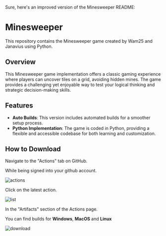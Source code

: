 Sure, here's an improved version of the Minesweeper README:

# Minesweeper

This repository contains the Minesweeper game created by Wam25 and Janavius using Python. 

## Overview

This Minesweeper game implementation offers a classic gaming experience where players can uncover tiles on a grid, avoiding hidden mines. The game provides a challenging yet enjoyable way to test your logical thinking and strategic decision-making skills.

## Features

- **Auto Builds**: This version includes automated builds for a smoother setup process.
- **Python Implementation**: The game is coded in Python, providing a flexible and accessible codebase for both learning and customization.

## How to Download

Navigate to the "Actions" tab on GitHub.

While being signed into your github account.

![actions](https://api.serversmp.xyz/upload/646b8e26a7fc256b12beb629.png)

Click on the latest action.

![list](https://api.serversmp.xyz/upload/646b8e6da7fc256b12beb632.png)

In the "Artifacts" section of the Actions page.

You can find builds for **Windows**, **MacOS** and **Linux**

![download](https://api.serversmp.xyz/upload/646b8eafa7fc256b12beb638.png)
